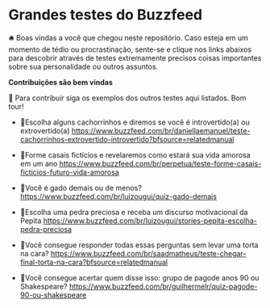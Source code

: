 # Grandes testes do Buzzfeed

🛎️ Boas vindas a você que chegou neste repositório. Caso esteja em um momento de tédio ou procrastinação, sente-se e clique nos links abaixos para descobrir através de testes extremamente precisos coisas importantes sobre sua personalidade ou outros assuntos.

**Contribuições são bem vindas**

🚨 Para contribuir siga os exemplos dos outros testes aqui listados. Bom tour!

* 📝Escolha alguns cachorrinhos e diremos se você é introvertido(a) ou extrovertido(a)
https://www.buzzfeed.com/br/daniellaemanuel/teste-cachorrinhos-extrovertido-introvertido?bfsource=relatedmanual

* 📝Forme casais fictícios e revelaremos como estará sua vida amorosa em um ano
https://www.buzzfeed.com/br/perpetua/teste-forme-casais-ficticios-futuro-vida-amorosa

* 📝Você é gado demais ou de menos?
https://www.buzzfeed.com/br/luizougui/quiz-gado-demais

* 📝Escolha uma pedra preciosa e receba um discurso motivacional da Pepita
https://www.buzzfeed.com/br/luizougui/stories-pepita-escolha-pedra-preciosa

* 📝Você consegue responder todas essas perguntas sem levar uma torta na cara?
https://www.buzzfeed.com/br/saadmatheus/teste-chegar-final-torta-na-cara?bfsource=relatedmanual

* 📝Você consegue acertar quem disse isso: grupo de pagode anos 90 ou Shakespeare?
https://www.buzzfeed.com/br/guilhermelr/quiz-pagode-90-ou-shakespeare
